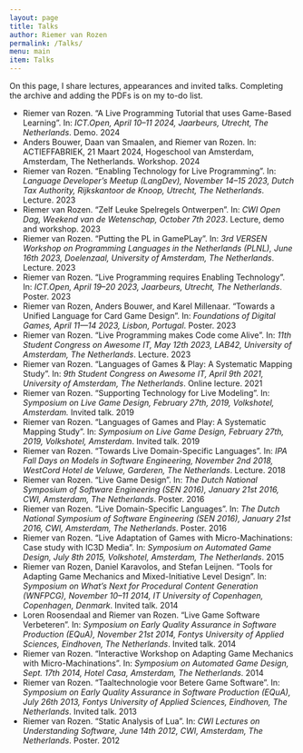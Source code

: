 ```yaml
---
layout: page
title: Talks
author: Riemer van Rozen
permalink: /Talks/
menu: main
item: Talks
---
```

On this page, I share lectures, appearances and invited talks.
Completing the archive and adding the PDFs is on my to-do list.

* Riemer van Rozen. “A Live Programming Tutorial that uses Game-Based Learning”. In: *ICT.Open, April 10–11 2024, Jaarbeurs, Utrecht, The Netherlands*. Demo. 2024
* Anders Bouwer, Daan van Smaalen, and Riemer van Rozen. In: ACTIEFFABRIEK, 21 Maart 2024, Hogeschool van Amsterdam, Amsterdam, The Netherlands. Workshop. 2024
* Riemer van Rozen. “Enabling Technology for Live Programming”. In: *Language Developer’s Meetup (LangDev), November 14–15 2023, Dutch Tax Authority, Rijkskantoor de Knoop, Utrecht, The Netherlands*. Lecture. 2023
* Riemer van Rozen. “Zelf Leuke Spelregels Ontwerpen”. In: *CWI Open Dag, Weekend van de Wetenschap, October 7th 2023*. Lecture, demo and workshop. 2023
* Riemer van Rozen. “Putting the PL in GamePLay”. In: *3rd VERSEN Workshop on Programming Languages in the Netherlands (PLNL), June 16th 2023, Doelenzaal, University of Amsterdam, The Netherlands*. Lecture. 2023
* Riemer van Rozen. “Live Programming requires Enabling Technology”. In: *ICT.Open, April 19–20 2023, Jaarbeurs, Utrecht, The Netherlands*. Poster. 2023
* Riemer van Rozen, Anders Bouwer, and Karel Millenaar. “Towards a Unified Language for Card Game Design”. In: *Foundations of Digital Games, April 11—14 2023, Lisbon, Portugal*. Poster. 2023
* Riemer van Rozen. “Live Programming makes Code come Alive”. In: *11th Student Congress on Awesome IT, May 12th 2023, LAB42, University of Amsterdam, The Netherlands*. Lecture. 2023
* Riemer van Rozen. “Languages of Games & Play: A Systematic Mapping Study”. In: *9th Student Congress on Awesome IT, April 9th 2021, University of Amsterdam, The Netherlands*. Online lecture. 2021
* Riemer van Rozen. “Supporting Technology for Live Modeling”. In: *Symposium on Live Game Design, February 27th, 2019, Volkshotel, Amsterdam.* Invited talk. 2019
* Riemer van Rozen. “Languages of Games and Play: A Systematic Mapping Study”. In: *Symposium on Live Game Design, February 27th, 2019, Volkshotel, Amsterdam*. Invited talk. 2019
* Riemer van Rozen. “Towards Live Domain-Specific Languages”. In: *IPA Fall Days on Models in Software Engineering, November 2nd 2018, WestCord Hotel de Veluwe, Garderen, The Netherlands*. Lecture. 2018
* Riemer van Rozen. “Live Game Design”. In: *The Dutch National Symposium of Software Engineering (SEN 2016), January 21st 2016, CWI, Amsterdam, The Netherlands*. Poster. 2016
* Riemer van Rozen. “Live Domain-Specific Languages”. In: *The Dutch National Symposium of Software Engineering (SEN 2016), January 21st 2016, CWI, Amsterdam, The Netherlands*. Poster. 2016
* Riemer van Rozen. “Live Adaptation of Games with Micro-Machinations: Case study with IC3D Media”. In: *Symposium on Automated Game Design, July 8th 2015, Volkshotel, Amsterdam, The Netherlands*. 2015
* Riemer van Rozen, Daniel Karavolos, and Stefan Leijnen. “Tools for Adapting Game Mechanics and Mixed-Initiative Level Design”. In: *Symposium on What’s Next for Procedural Content Generation (WNFPCG), November 10–11 2014, IT University of Copenhagen, Copenhagen, Denmark*. Invited talk. 2014
* Loren Roosendaal and Riemer van Rozen. “Live Game Software Verbeteren”. In: *Symposium on Early Quality Assurance in Software Production (EQuA), November 21st 2014, Fontys University of Applied Sciences, Eindhoven, The Netherlands*. Invited talk. 2014
* Riemer van Rozen. “Interactive Workshop on Adapting Game Mechanics with Micro-Machinations”. In: *Symposium on Automated Game Design, Sept. 17th 2014, Hotel Casa, Amsterdam, The Netherlands*. 2014
* Riemer van Rozen. “Taaltechnologie voor Betere Game Software”. In: *Symposium on Early Quality Assurance in Software Production (EQuA), July 26th 2013, Fontys University of Applied Sciences, Eindhoven, The Netherlands*. Invited talk. 2013
* Riemer van Rozen. “Static Analysis of Lua”. In: *CWI Lectures on Understanding Software, June 14th 2012, CWI, Amsterdam, The Netherlands*. Poster. 2012